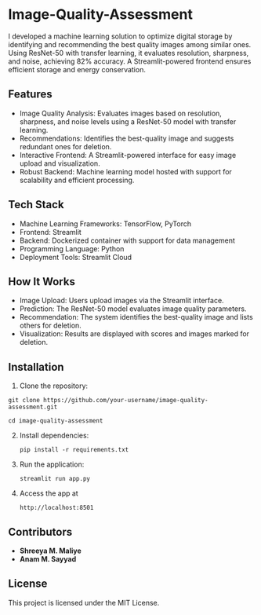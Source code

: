 # Image-Quality-Assessment
I developed a machine learning solution to optimize digital storage by identifying and recommending the best quality images among similar ones. Using ResNet-50 with transfer learning, it evaluates resolution, sharpness, and noise, achieving 82% accuracy. A Streamlit-powered frontend ensures efficient storage and energy conservation.

## Features
- Image Quality Analysis: Evaluates images based on resolution, sharpness, and noise levels using a ResNet-50 model with transfer learning.
- Recommendations: Identifies the best-quality image and suggests redundant ones for deletion.
- Interactive Frontend: A Streamlit-powered interface for easy image upload and visualization.
- Robust Backend: Machine learning model hosted with support for scalability and efficient processing.

## Tech Stack
- Machine Learning Frameworks: TensorFlow, PyTorch
- Frontend: Streamlit
- Backend: Dockerized container with support for data management
- Programming Language: Python
- Deployment Tools: Streamlit Cloud

## How It Works
- Image Upload: Users upload images via the Streamlit interface.
- Prediction: The ResNet-50 model evaluates image quality parameters.
- Recommendation: The system identifies the best-quality image and lists others for deletion.
- Visualization: Results are displayed with scores and images marked for deletion.

## Installation
1. Clone the repository:
   
```   
git clone https://github.com/your-username/image-quality-assessment.git
```



```
cd image-quality-assessment 
```

2. Install dependencies:
   
   ```
   pip install -r requirements.txt
   ```
   
4. Run the application:

    ```
   streamlit run app.py
    ```
6. Access the app at

   ```
   http://localhost:8501
   ```

## Contributors

- **Shreeya M. Maliye**
- **Anam M. Sayyad**

## License

This project is licensed under the MIT License.





